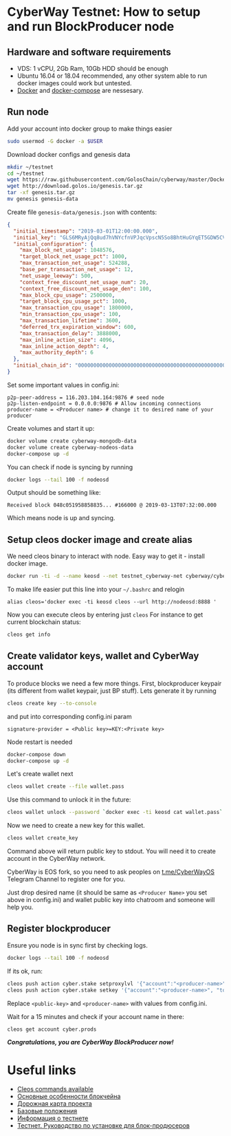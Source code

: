 # CyberWay Testnet: How to setup and run BlockProducer node
## Hardware and software requirements
  - VDS: 1 vCPU, 2Gb Ram, 10Gb HDD should be enough
  - Ubuntu 16.04 or 18.04 recommended, any other system able to run docker images could work but untested.
  - [Docker](https://www.digitalocean.com/community/tutorials/how-to-install-and-use-docker-on-ubuntu-16-04) and [docker-compose](https://www.digitalocean.com/community/tutorials/how-to-install-docker-compose-on-ubuntu-16-04) are nessesary.

## Run node
Add your account into docker group to make things easier
```sh
sudo usermod -G docker -a $USER
```
Download docker configs and genesis data
```sh
mkdir ~/testnet
cd ~/testnet
wget https://raw.githubusercontent.com/GolosChain/cyberway/master/Docker/{docker-compose.yml,config.ini}
wget http://download.golos.io/genesis.tar.gz
tar -xf genesis.tar.gz
mv genesis genesis-data
```
Create file `genesis-data/genesis.json` with contents:
```json
{
  "initial_timestamp": "2019-03-01T12:00:00.000",
  "initial_key": "GLS6MRyAjQq8ud7hVNYcfnVPJqcVpscN5So8BhtHuGYqET5GDW5CV",
  "initial_configuration": {
    "max_block_net_usage": 1048576,
    "target_block_net_usage_pct": 1000,
    "max_transaction_net_usage": 524288,
    "base_per_transaction_net_usage": 12,
    "net_usage_leeway": 500,
    "context_free_discount_net_usage_num": 20,
    "context_free_discount_net_usage_den": 100,
    "max_block_cpu_usage": 2500000,
    "target_block_cpu_usage_pct": 1000,
    "max_transaction_cpu_usage": 1800000,
    "min_transaction_cpu_usage": 100,
    "max_transaction_lifetime": 3600,
    "deferred_trx_expiration_window": 600,
    "max_transaction_delay": 3888000,
    "max_inline_action_size": 4096,
    "max_inline_action_depth": 4,
    "max_authority_depth": 6
  },
  "initial_chain_id": "0000000000000000000000000000000000000000000000000000000000000000"
}
```
Set some important values in config.ini:
```
p2p-peer-address = 116.203.104.164:9876 # seed node
p2p-listen-endpoint = 0.0.0.0:9876 # Allow incoming connections
producer-name = <Producer name> # change it to desired name of your producer
```
Create volumes and start it up:
```sh
docker volume create cyberway-mongodb-data
docker volume create cyberway-nodeos-data
docker-compose up -d
```
You can check if node is syncing by running
```sh
docker logs --tail 100 -f nodeosd
```
Output should be something like:
```text
Received block 048c051958858835... #166000 @ 2019-03-13T07:32:00.000 
```
Which means node is up and syncing. 

## Setup cleos docker image and create alias
We need cleos binary to interact with node.
Easy way to get it - install docker image.
```sh
docker run -ti -d --name keosd --net testnet_cyberway-net cyberway/cyberway:stable /opt/cyberway/bin/keosd
```
To make life easier put this line into your `~/.bashrc` and relogin
```
alias cleos='docker exec -ti keosd cleos --url http://nodeosd:8888 '
```
Now you can execute cleos by entering just `cleos`
For instance to get current blockchain status:
```sh
cleos get info
```

## Create validator keys, wallet and CyberWay account

To produce blocks we need a few more things.
First, blockproducer keypair (its different from wallet keypair, just BP stuff). Lets generate it by running
```sh
cleos create key --to-console
```
and put into corresponding config.ini param
```text
signature-provider = <Public key>=KEY:<Private key>
```

Node restart is needed
```sh
docker-compose down
docker-compose up -d
```

Let's create wallet next
```sh
cleos wallet create --file wallet.pass
```
Use this command to unlock it in the future: 
```sh
cleos wallet unlock --password `docker exec -ti keosd cat wallet.pass`
```
Now we need to create a new key for this wallet. 
```sh
cleos wallet create_key
```
Command above will return public key to stdout.
You will need it to create account in the CyberWay network.

CyberWay is EOS fork, so you need to ask peoples on [t.me/CyberWayOS](https://t.me/CyberWayOS) Telegram Channel to register one for you.

Just drop desired name (it should be same as `<Producer Name>` you set above in config.ini) and wallet public key into chatroom and someone will help you.

## Register blockproducer
Ensure you node is in sync first by checking logs.
```sh 
docker logs --tail 100 -f nodeosd
```
If its ok, run:
```sh
cleos push action cyber.stake setproxylvl '{"account":"<producer-name>", "token_code":"SYS", "purpose_code":"", "level":0}' -p <producer-name>
cleos push action cyber.stake setkey '{"account":"<producer-name>", "token_code":"SYS", "signing_key":"<public-key>"}' -p <producer-name>
```
Replace `<public-key>` and `<producer-name>` with values from config.ini.

Wait for a 15 minutes and check if your account name in there:
```sh
cleos get account cyber.prods
```
***Congratulations, you are CyberWay BlockProducer now!***

# Useful links
   - [Cleos commands available](https://gist.github.com/vikxx/dfa9d671beb07a39e6eb18bad2c1174e)
   - [Основные особенности блокчейна](https://golos.io/ru--blokcheijn/@goloscore/cyberway-predposylki-sozdaniya-platformy-osnovnye-otlichiya-ot-eos)
  - [Дорожная карта проекта](https://golos.io/ru--blokcheijn/@goloscore/cyberway-predposylki-sozdaniya-platformy-osnovnye-otlichiya-ot-eos)
  - [Базовые положения](https://golos.io/ru--blokcheijn/@goloscore/cyberway-predposylki-sozdaniya-platformy-osnovnye-otlichiya-ot-eos)
  - [Информация о тестнете](https://golos.io/ru--blokcheijn/@goloscore/novosti-golos-core-testnet-eksperimentalnaya-versiya)
  - [Тестнет. Руководство по установке для блок-продюсеров](https://golos.io/cyberway/@goloscore/cyberway-testnet-rukovodstvo-po-ustanovke-dlya-blok-prodyuserov)
